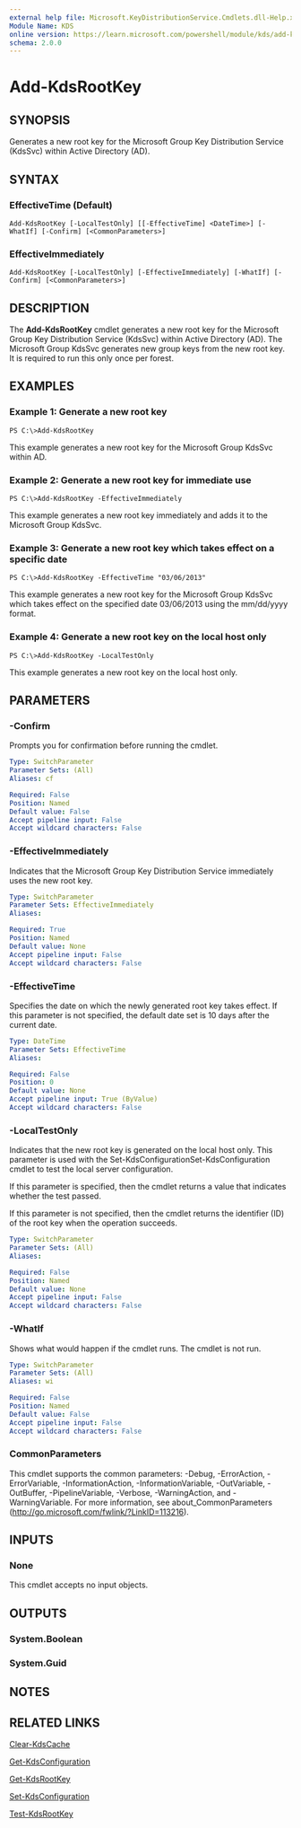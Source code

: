 ```yaml
---
external help file: Microsoft.KeyDistributionService.Cmdlets.dll-Help.xml
Module Name: KDS
online version: https://learn.microsoft.com/powershell/module/kds/add-kdsrootkey?view=windowsserver2012-ps&wt.mc_id=ps-gethelp
schema: 2.0.0
---
```


# Add-KdsRootKey

## SYNOPSIS
Generates a new root key for the Microsoft Group Key Distribution Service (KdsSvc) within Active Directory (AD).

## SYNTAX

### EffectiveTime (Default)
```
Add-KdsRootKey [-LocalTestOnly] [[-EffectiveTime] <DateTime>] [-WhatIf] [-Confirm] [<CommonParameters>]
```

### EffectiveImmediately
```
Add-KdsRootKey [-LocalTestOnly] [-EffectiveImmediately] [-WhatIf] [-Confirm] [<CommonParameters>]
```

## DESCRIPTION
The **Add-KdsRootKey** cmdlet generates a new root key for the Microsoft Group Key Distribution Service (KdsSvc) within Active Directory (AD).
The Microsoft Group KdsSvc generates new group keys from the new root key. It is required to run this only once per forest.

## EXAMPLES

### Example 1: Generate a new root key
```
PS C:\>Add-KdsRootKey
```

This example generates a new root key for the Microsoft Group KdsSvc within AD.

### Example 2: Generate a new root key for immediate use
```
PS C:\>Add-KdsRootKey -EffectiveImmediately
```

This example generates a new root key immediately and adds it to the Microsoft Group KdsSvc.

### Example 3: Generate a new root key which takes effect on a specific date
```
PS C:\>Add-KdsRootKey -EffectiveTime "03/06/2013"
```

This example generates a new root key for the Microsoft Group KdsSvc which takes effect on the specified date 03/06/2013 using the mm/dd/yyyy format.

### Example 4: Generate a new root key on the local host only
```
PS C:\>Add-KdsRootKey -LocalTestOnly
```

This example generates a new root key on the local host only.

## PARAMETERS

### -Confirm
Prompts you for confirmation before running the cmdlet.

```yaml
Type: SwitchParameter
Parameter Sets: (All)
Aliases: cf

Required: False
Position: Named
Default value: False
Accept pipeline input: False
Accept wildcard characters: False
```

### -EffectiveImmediately
Indicates that the Microsoft Group Key Distribution Service immediately uses the new root key.

```yaml
Type: SwitchParameter
Parameter Sets: EffectiveImmediately
Aliases: 

Required: True
Position: Named
Default value: None
Accept pipeline input: False
Accept wildcard characters: False
```

### -EffectiveTime
Specifies the date on which the newly generated root key takes effect.
If this parameter is not specified, the default date set is 10 days after the current date.

```yaml
Type: DateTime
Parameter Sets: EffectiveTime
Aliases: 

Required: False
Position: 0
Default value: None
Accept pipeline input: True (ByValue)
Accept wildcard characters: False
```

### -LocalTestOnly
Indicates that the new root key is generated on the local host only.
This parameter is used with the Set-KdsConfigurationSet-KdsConfiguration cmdlet to test the local server configuration. 

If this parameter is specified, then the cmdlet returns a value that indicates whether the test passed. 

If this parameter is not specified, then the cmdlet returns the identifier (ID) of the root key when the operation succeeds.

```yaml
Type: SwitchParameter
Parameter Sets: (All)
Aliases: 

Required: False
Position: Named
Default value: None
Accept pipeline input: False
Accept wildcard characters: False
```

### -WhatIf
Shows what would happen if the cmdlet runs.
The cmdlet is not run.

```yaml
Type: SwitchParameter
Parameter Sets: (All)
Aliases: wi

Required: False
Position: Named
Default value: False
Accept pipeline input: False
Accept wildcard characters: False
```

### CommonParameters
This cmdlet supports the common parameters: -Debug, -ErrorAction, -ErrorVariable, -InformationAction, -InformationVariable, -OutVariable, -OutBuffer, -PipelineVariable, -Verbose, -WarningAction, and -WarningVariable. For more information, see about_CommonParameters (http://go.microsoft.com/fwlink/?LinkID=113216).

## INPUTS

### None
This cmdlet accepts no input objects.

## OUTPUTS

### System.Boolean

### System.Guid

## NOTES

## RELATED LINKS

[Clear-KdsCache](./Clear-KdsCache.md)

[Get-KdsConfiguration](./Get-KdsConfiguration.md)

[Get-KdsRootKey](./Get-KdsRootKey.md)

[Set-KdsConfiguration](./Set-KdsConfiguration.md)

[Test-KdsRootKey](./Test-KdsRootKey.md)

